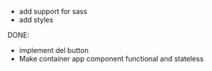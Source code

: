 
- add support for sass
- add styles

DONE:
  - implement del button
  - Make container app component functional and stateless